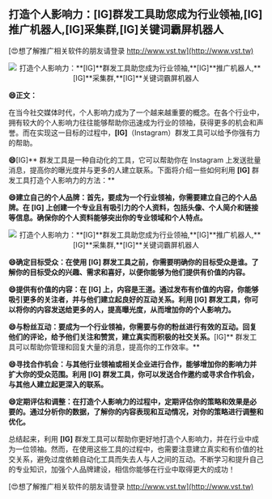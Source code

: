 ## **打造个人影响力：**[IG]**群发工具助您成为行业领袖,**[IG]**推广机器人,**[IG]**采集群,**[IG]**关键词霸屏机器人**

[😍想了解推广相关软件的朋友请登录 http://www.vst.tw](http://www.vst.tw)

 <center><img src="https://vst.tw/MP4/tuiguang/png/4.png" alt="打造个人影响力：**[IG]**群发工具助您成为行业领袖,**[IG]**推广机器人,**[IG]**采集群,**[IG]**关键词霸屏机器人"></center>

**😄正文：**

在当今社交媒体时代，个人影响力成为了一个越来越重要的概念。在各个行业中，拥有较大的个人影响力往往能够帮助你迅速成为行业的领袖，获得更多的机会和声誉。而在实现这一目标的过程中，**[IG]**（Instagram）群发工具可以给予你强有力的帮助。

**😄**[IG]** 群发工具是一种自动化的工具，它可以帮助你在 Instagram 上发送批量消息，提高你的曝光度并与更多的人建立联系。下面将介绍一些如何利用 **[IG]** 群发工具打造个人影响力的方法：**

**😄建立自己的个人品牌：首先，要成为一个行业领袖，你需要建立自己的个人品牌。在 **[IG]** 上创建一个专业且有吸引力的个人资料，包括头像、个人简介和链接等信息。确保你的个人资料能够突出你的专业领域和个人特点。**

 <center><img src="https://vst.tw/MP4/tuiguang/png/5.png" alt="打造个人影响力：**[IG]**群发工具助您成为行业领袖,**[IG]**推广机器人,**[IG]**采集群,**[IG]**关键词霸屏机器人"></center>

**😄确定目标受众：在使用 **[IG]** 群发工具之前，你需要明确你的目标受众是谁。了解你的目标受众的兴趣、需求和喜好，以便你能够为他们提供有价值的内容。**

**😄提供有价值的内容：在 **[IG]** 上，内容是王道。通过发布有价值的内容，你能够吸引更多的关注者，并与他们建立起良好的互动关系。利用 **[IG]** 群发工具，你可以将你的内容发送给更多的人，提高曝光度，从而增加你的个人影响力。**

**😄与粉丝互动：要成为一个行业领袖，你需要与你的粉丝进行有效的互动。回复他们的评论，给予他们关注和赞赏，建立真实而积极的社交关系。**[IG]** 群发工具可以帮助你管理和回复大量的消息，提高你的工作效率。**

**😄寻找合作机会：与其他行业领袖或相关企业进行合作，能够增加你的影响力并扩大你的受众范围。利用 **[IG]** 群发工具，你可以发送合作邀约或寻求合作机会，与其他人建立起更深入的联系。**

**😄定期评估和调整：在打造个人影响力的过程中，定期评估你的策略和效果是必要的。通过分析你的数据，了解你的内容表现和互动情况，对你的策略进行调整和优化。**

总结起来，利用 **[IG]** 群发工具可以帮助你更好地打造个人影响力，并在行业中成为一位领袖。然而，在使用这些工具的过程中，也需要注意建立真实和有价值的社交关系，避免过度依赖自动化工具而失去人与人之间的互动。不断学习和提升自己的专业知识，加强个人品牌建设，相信你能够在行业中取得更大的成功！

[😍想了解推广相关软件的朋友请登录 http://www.vst.tw](http://www.vst.tw)




